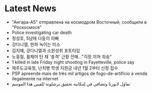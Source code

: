 # Latest News
-  "Ангара-А5" отправлена на космодром Восточный, сообщили в "Роскосмосе"
-  Police investigating car death
-  정성호, 5남매 다둥이 아빠
-  강다니엘, 한파 녹이는 미소
-  김지혜, 강다니엘과 소원성취 포토타임
-  노홍철, 휠체어 탄 채 '충격' 근황 전해…"걱정 끼쳐 죄송"
-  1 killed in late Friday night shooting in Fayetteville, police say
-  제주도교육청, 난치병 학생 지원금 내년 1월 2부터 신청 접수
-  PSP apreende mais de três mil artigos de fogo-de-artifício à venda ilegalmente na internet
-  تفاؤل لابورتا وتشافي في إمكانية تحقيق برشلونة للقبين هذا الموسم
